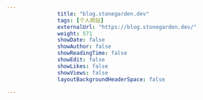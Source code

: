 ```yaml
---
                title: "blog.stonegarden.dev"
                tags: [个人网站]
                externalUrl: "https://blog.stonegarden.dev/"
                weight: 571
                showDate: false
                showAuthor: false
                showReadingTime: false
                showEdit: false
                showLikes: false
                showViews: false
                layoutBackgroundHeaderSpace: false
                
---
```


